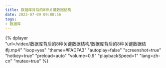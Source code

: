 ```yaml
---
title: 数据库背后的8种关键数据结构
date: 2023-07-09 09:00:56
tags:
- 数据库
---
```


{%
    dplayer     
    "url=/video/数据库背后的8种关键数据结构/数据库背后的8种关键数据结构.mp4"
    "loop=yes"
    "theme=#FADFA3"
    "autoplay=false"
    "screenshot=true"
    "hotkey=true"
    "preload=auto"
    "volume=0.9"
    "playbackSpeed=1"
    "lang=zh-cn"
    "mutex=true"
%}

